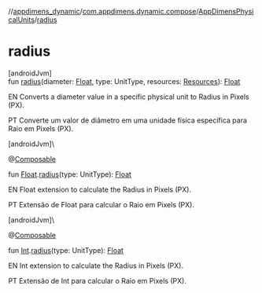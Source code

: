 //[appdimens_dynamic](../../../index.md)/[com.appdimens.dynamic.compose](../index.md)/[AppDimensPhysicalUnits](index.md)/[radius](radius.md)

# radius

[androidJvm]\
fun [radius](radius.md)(diameter: [Float](https://kotlinlang.org/api/core/kotlin-stdlib/kotlin/-float/index.html), type: UnitType, resources: [Resources](https://developer.android.com/reference/kotlin/android/content/res/Resources.html)): [Float](https://kotlinlang.org/api/core/kotlin-stdlib/kotlin/-float/index.html)

EN Converts a diameter value in a specific physical unit to Radius in Pixels (PX).

PT Converte um valor de diâmetro em uma unidade física específica para Raio em Pixels (PX).

[androidJvm]\

@[Composable](https://developer.android.com/reference/kotlin/androidx/compose/runtime/Composable.html)

fun [Float](https://kotlinlang.org/api/core/kotlin-stdlib/kotlin/-float/index.html).[radius](radius.md)(type: UnitType): [Float](https://kotlinlang.org/api/core/kotlin-stdlib/kotlin/-float/index.html)

EN Float extension to calculate the Radius in Pixels (PX).

PT Extensão de Float para calcular o Raio em Pixels (PX).

[androidJvm]\

@[Composable](https://developer.android.com/reference/kotlin/androidx/compose/runtime/Composable.html)

fun [Int](https://kotlinlang.org/api/core/kotlin-stdlib/kotlin/-int/index.html).[radius](radius.md)(type: UnitType): [Float](https://kotlinlang.org/api/core/kotlin-stdlib/kotlin/-float/index.html)

EN Int extension to calculate the Radius in Pixels (PX).

PT Extensão de Int para calcular o Raio em Pixels (PX).